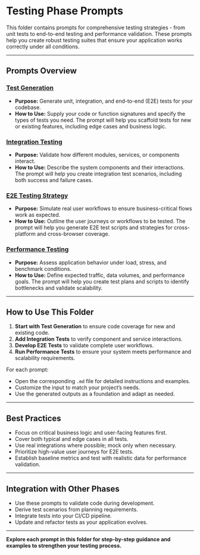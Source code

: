 # Testing Phase Prompts

This folder contains prompts for comprehensive testing strategies - from unit tests to end-to-end testing and performance validation. These prompts help you create robust testing suites that ensure your application works correctly under all conditions.

---

## Prompts Overview

### [Test Generation](./test-generation.md)
- **Purpose:** Generate unit, integration, and end-to-end (E2E) tests for your codebase.
- **How to Use:** Supply your code or function signatures and specify the types of tests you need. The prompt will help you scaffold tests for new or existing features, including edge cases and business logic.

### [Integration Testing](./integration-testing.md)
- **Purpose:** Validate how different modules, services, or components interact.
- **How to Use:** Describe the system components and their interactions. The prompt will help you create integration test scenarios, including both success and failure cases.

### [E2E Testing Strategy](./e2e-testing.md)
- **Purpose:** Simulate real user workflows to ensure business-critical flows work as expected.
- **How to Use:** Outline the user journeys or workflows to be tested. The prompt will help you generate E2E test scripts and strategies for cross-platform and cross-browser coverage.

### [Performance Testing](./performance-testing.md)
- **Purpose:** Assess application behavior under load, stress, and benchmark conditions.
- **How to Use:** Define expected traffic, data volumes, and performance goals. The prompt will help you create test plans and scripts to identify bottlenecks and validate scalability.

---

## How to Use This Folder

1. **Start with Test Generation** to ensure code coverage for new and existing code.
2. **Add Integration Tests** to verify component and service interactions.
3. **Develop E2E Tests** to validate complete user workflows.
4. **Run Performance Tests** to ensure your system meets performance and scalability requirements.

For each prompt:
- Open the corresponding `.md` file for detailed instructions and examples.
- Customize the input to match your project’s needs.
- Use the generated outputs as a foundation and adapt as needed.

---

## Best Practices

- Focus on critical business logic and user-facing features first.
- Cover both typical and edge cases in all tests.
- Use real integrations where possible; mock only when necessary.
- Prioritize high-value user journeys for E2E tests.
- Establish baseline metrics and test with realistic data for performance validation.

---

## Integration with Other Phases

- Use these prompts to validate code during development.
- Derive test scenarios from planning requirements.
- Integrate tests into your CI/CD pipeline.
- Update and refactor tests as your application evolves.

---

**Explore each prompt in this folder for step-by-step guidance and examples to strengthen your testing process.**